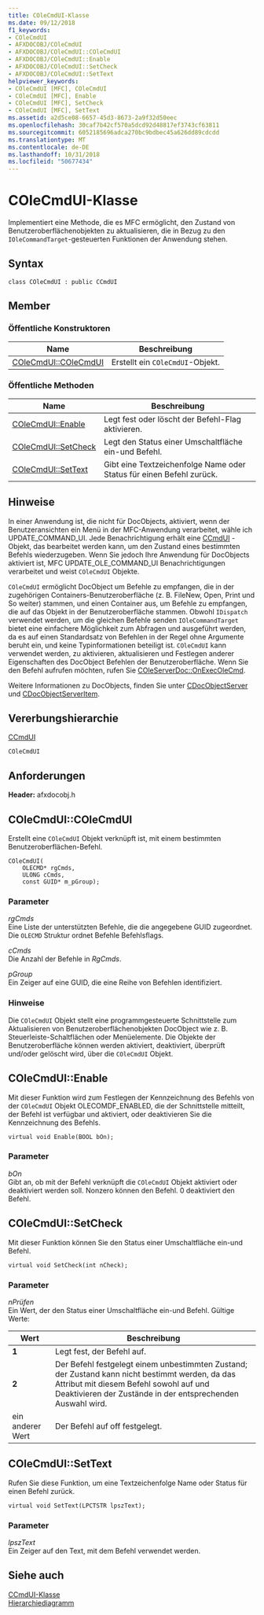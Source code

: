 ```yaml
---
title: COleCmdUI-Klasse
ms.date: 09/12/2018
f1_keywords:
- COleCmdUI
- AFXDOCOBJ/COleCmdUI
- AFXDOCOBJ/COleCmdUI::COleCmdUI
- AFXDOCOBJ/COleCmdUI::Enable
- AFXDOCOBJ/COleCmdUI::SetCheck
- AFXDOCOBJ/COleCmdUI::SetText
helpviewer_keywords:
- COleCmdUI [MFC], COleCmdUI
- COleCmdUI [MFC], Enable
- COleCmdUI [MFC], SetCheck
- COleCmdUI [MFC], SetText
ms.assetid: a2d5ce08-6657-45d3-8673-2a9f32d50eec
ms.openlocfilehash: 30caf7b42cf570a5dcd92d48817ef3743cf63811
ms.sourcegitcommit: 6052185696adca270bc9bdbec45a626dd89cdcdd
ms.translationtype: MT
ms.contentlocale: de-DE
ms.lasthandoff: 10/31/2018
ms.locfileid: "50677434"
---
```

# <a name="colecmdui-class"></a>COleCmdUI-Klasse

Implementiert eine Methode, die es MFC ermöglicht, den Zustand von Benutzeroberflächenobjekten zu aktualisieren, die in Bezug zu den `IOleCommandTarget`-gesteuerten Funktionen der Anwendung stehen.

## <a name="syntax"></a>Syntax

```
class COleCmdUI : public CCmdUI
```

## <a name="members"></a>Member

### <a name="public-constructors"></a>Öffentliche Konstruktoren

|Name|Beschreibung|
|----------|-----------------|
|[COleCmdUI::COleCmdUI](#colecmdui)|Erstellt ein `COleCmdUI`-Objekt.|

### <a name="public-methods"></a>Öffentliche Methoden

|Name|Beschreibung|
|----------|-----------------|
|[COleCmdUI::Enable](#enable)|Legt fest oder löscht der Befehl-Flag aktivieren.|
|[COleCmdUI::SetCheck](#setcheck)|Legt den Status einer Umschaltfläche ein-und Befehl.|
|[COleCmdUI::SetText](#settext)|Gibt eine Textzeichenfolge Name oder Status für einen Befehl zurück.|

## <a name="remarks"></a>Hinweise

In einer Anwendung ist, die nicht für DocObjects, aktiviert, wenn der Benutzeransichten ein Menü in der MFC-Anwendung verarbeitet, wähle ich UPDATE_COMMAND_UI. Jede Benachrichtigung erhält eine [CCmdUI](../../mfc/reference/ccmdui-class.md) -Objekt, das bearbeitet werden kann, um den Zustand eines bestimmten Befehls wiederzugeben. Wenn Sie jedoch Ihre Anwendung für DocObjects aktiviert ist, MFC UPDATE_OLE_COMMAND_UI Benachrichtigungen verarbeitet und weist `COleCmdUI` Objekte.

`COleCmdUI` ermöglicht DocObject um Befehle zu empfangen, die in der zugehörigen Containers-Benutzeroberfläche (z. B. FileNew, Open, Print und So weiter) stammen, und einen Container aus, um Befehle zu empfangen, die auf das Objekt in der Benutzeroberfläche stammen. Obwohl `IDispatch` verwendet werden, um die gleichen Befehle senden `IOleCommandTarget` bietet eine einfachere Möglichkeit zum Abfragen und ausgeführt werden, da es auf einen Standardsatz von Befehlen in der Regel ohne Argumente beruht ein, und keine Typinformationen beteiligt ist. `COleCmdUI` kann verwendet werden, zu aktivieren, aktualisieren und Festlegen anderer Eigenschaften des DocObject Befehlen der Benutzeroberfläche. Wenn Sie den Befehl aufrufen möchten, rufen Sie [COleServerDoc::OnExecOleCmd](../../mfc/reference/coleserverdoc-class.md#onexecolecmd).

Weitere Informationen zu DocObjects, finden Sie unter [CDocObjectServer](../../mfc/reference/cdocobjectserver-class.md) und [CDocObjectServerItem](../../mfc/reference/cdocobjectserveritem-class.md).

## <a name="inheritance-hierarchy"></a>Vererbungshierarchie

[CCmdUI](../../mfc/reference/ccmdui-class.md)

`COleCmdUI`

## <a name="requirements"></a>Anforderungen

**Header:** afxdocobj.h

##  <a name="colecmdui"></a>  COleCmdUI::COleCmdUI

Erstellt eine `COleCmdUI` Objekt verknüpft ist, mit einem bestimmten Benutzeroberflächen-Befehl.

```
COleCmdUI(
    OLECMD* rgCmds,
    ULONG cCmds,
    const GUID* m_pGroup);
```

### <a name="parameters"></a>Parameter

*rgCmds*<br/>
Eine Liste der unterstützten Befehle, die die angegebene GUID zugeordnet. Die `OLECMD` Struktur ordnet Befehle Befehlsflags.

*cCmds*<br/>
Die Anzahl der Befehle in *RgCmds*.

*pGroup*<br/>
Ein Zeiger auf eine GUID, die eine Reihe von Befehlen identifiziert.

### <a name="remarks"></a>Hinweise

Die `COleCmdUI` Objekt stellt eine programmgesteuerte Schnittstelle zum Aktualisieren von Benutzeroberflächenobjekten DocObject wie z. B. Steuerleiste-Schaltflächen oder Menüelemente. Die Objekte der Benutzeroberfläche können werden aktiviert, deaktiviert, überprüft und/oder gelöscht wird, über die `COleCmdUI` Objekt.

##  <a name="enable"></a>  COleCmdUI::Enable

Mit dieser Funktion wird zum Festlegen der Kennzeichnung des Befehls von der `COleCmdUI` Objekt OLECOMDF_ENABLED, die der Schnittstelle mitteilt, der Befehl ist verfügbar und aktiviert, oder deaktivieren Sie die Kennzeichnung des Befehls.

```
virtual void Enable(BOOL bOn);
```

### <a name="parameters"></a>Parameter

*bOn*<br/>
Gibt an, ob mit der Befehl verknüpft die `COleCmdUI` Objekt aktiviert oder deaktiviert werden soll. Nonzero können den Befehl. 0 deaktiviert den Befehl.

##  <a name="setcheck"></a>  COleCmdUI::SetCheck

Mit dieser Funktion können Sie den Status einer Umschaltfläche ein-und Befehl.

```
virtual void SetCheck(int nCheck);
```

### <a name="parameters"></a>Parameter

*nPrüfen*<br/>
Ein Wert, der den Status einer Umschaltfläche ein-und Befehl. Gültige Werte:

|Wert|Beschreibung|
|-----------|-----------------|
|**1**|Legt fest, der Befehl auf.|
|**2**|Der Befehl festgelegt einem unbestimmten Zustand; der Zustand kann nicht bestimmt werden, da das Attribut mit diesem Befehl sowohl auf und Deaktivieren der Zustände in der entsprechenden Auswahl wird.|
|ein anderer Wert|Der Befehl auf off festgelegt.|

##  <a name="settext"></a>  COleCmdUI::SetText

Rufen Sie diese Funktion, um eine Textzeichenfolge Name oder Status für einen Befehl zurück.

```
virtual void SetText(LPCTSTR lpszText);
```

### <a name="parameters"></a>Parameter

*lpszText*<br/>
Ein Zeiger auf den Text, mit dem Befehl verwendet werden.

## <a name="see-also"></a>Siehe auch

[CCmdUI-Klasse](../../mfc/reference/ccmdui-class.md)<br/>
[Hierarchiediagramm](../../mfc/hierarchy-chart.md)

